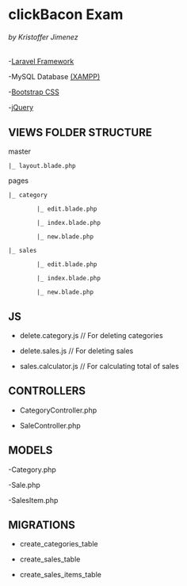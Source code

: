 # clickBacon Exam

###### by Kristoffer Jimenez

-[Laravel Framework](https://laravel.com/docs/5.7)

-MySQL Database [(XAMPP)](https://www.apachefriends.org/index.html)

-[Bootstrap CSS](https://getbootstrap.com/)

-[jQuery](https://jquery.com/)

## VIEWS FOLDER STRUCTURE

master

    |_ layout.blade.php

pages

    |_ category

            |_ edit.blade.php

            |_ index.blade.php

            |_ new.blade.php

    |_ sales

            |_ edit.blade.php

            |_ index.blade.php

            |_ new.blade.php


## JS


- delete.category.js      // For deleting categories

- delete.sales.js         // For deleting sales

- sales.calculator.js     // For calculating total of sales


## CONTROLLERS


- CategoryController.php

- SaleController.php


## MODELS


-Category.php

-Sale.php

-SalesItem.php


## MIGRATIONS


- create_categories_table

- create_sales_table

- create_sales_items_table

